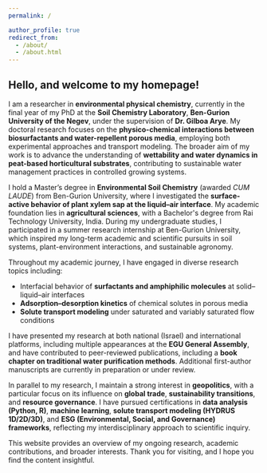 ```yaml
---
permalink: /

author_profile: true
redirect_from: 
  - /about/
  - /about.html
---
```


## Hello, and welcome to my homepage!

I am a researcher in **environmental physical chemistry**, currently in the final year of my PhD at the **Soil Chemistry Laboratory**, **Ben-Gurion University of the Negev**, under the supervision of **Dr. Gilboa Arye**. My doctoral research focuses on the **physico-chemical interactions between biosurfactants and water-repellent porous media**, employing both experimental approaches and transport modeling. The broader aim of my work is to advance the understanding of **wettability and water dynamics in peat-based horticultural substrates**, contributing to sustainable water management practices in controlled growing systems.

I hold a Master’s degree in **Environmental Soil Chemistry** (awarded *CUM LAUDE*) from Ben-Gurion University, where I investigated the **surface-active behavior of plant xylem sap at the liquid–air interface**. My academic foundation lies in **agricultural sciences**, with a Bachelor's degree from Rai Technology University, India. During my undergraduate studies, I participated in a summer research internship at Ben-Gurion University, which inspired my long-term academic and scientific pursuits in soil systems, plant-environment interactions, and sustainable agronomy.

Throughout my academic journey, I have engaged in diverse research topics including:

- Interfacial behavior of **surfactants and amphiphilic molecules** at solid–liquid–air interfaces  
- **Adsorption–desorption kinetics** of chemical solutes in porous media  
- **Solute transport modeling** under saturated and variably saturated flow conditions

I have presented my research at both national (Israel) and international platforms, including multiple appearances at the **EGU General Assembly**, and have contributed to peer-reviewed publications, including a **book chapter on traditional water purification methods**. Additional first-author manuscripts are currently in preparation or under review.

In parallel to my research, I maintain a strong interest in **geopolitics**, with a particular focus on its influence on **global trade**, **sustainability transitions**, and **resource governance**. I have pursued certifications in **data analysis (Python, R)**, **machine learning**, **solute transport modeling (HYDRUS 1D/2D/3D)**, and **ESG (Environmental, Social, and Governance) frameworks**, reflecting my interdisciplinary approach to scientific inquiry.

This website provides an overview of my ongoing research, academic contributions, and broader interests. Thank you for visiting, and I hope you find the content insightful.
